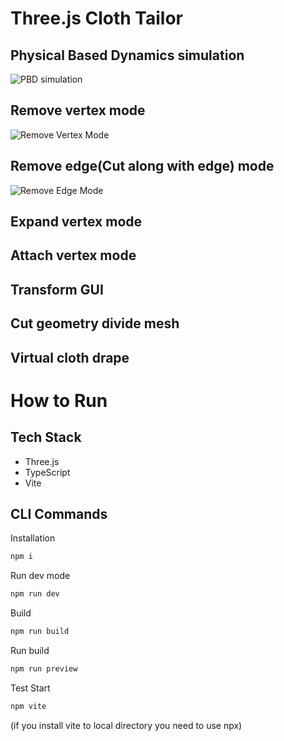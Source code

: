 # Three.js Cloth Tailor

## Physical Based Dynamics simulation
![PBD simulation](readme-image/cloth-pbd-simulation.gif)

## Remove vertex mode
![Remove Vertex Mode](readme-image/cloth-remove-vertex.gif)

## Remove edge(Cut along with edge) mode
![Remove Edge Mode](readme-image/cloth-remove-edge.gif)

## Expand vertex mode

## Attach vertex mode

## Transform GUI

## Cut geometry divide mesh

## Virtual cloth drape


# How to Run
## Tech Stack

- Three.js
- TypeScript
- Vite

## CLI Commands

Installation

```bash
npm i
```

Run dev mode

```bash
npm run dev
```

Build

```bash
npm run build
```

Run build

```bash
npm run preview
```

Test Start
```bash
npm vite
```
(if you install vite to local directory you need to use npx)